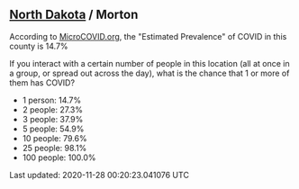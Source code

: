
## [North Dakota](/united-states/north-dakota) / Morton

According to [MicroCOVID.org](http://microcovid.org),
the "Estimated Prevalence" of COVID in this county is 14.7%

If you interact with a certain number of people in this location
(all at once in a group, or spread out across the day), what is the chance that
1 or more of them has COVID?

- 1 person: 14.7%
- 2 people: 27.3%
- 3 people: 37.9%
- 5 people: 54.9%
- 10 people: 79.6%
- 25 people: 98.1%
- 100 people: 100.0%

Last updated: 2020-11-28 00:20:23.041076 UTC
